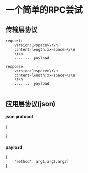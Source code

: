 # 一个简单的RPC尝试
## 传输层协议
```text
request:
    version:1<space>\r\n
    content-length:xx<space>\r\n
    \r\n
    .......  payload

```

```text
response:
    version:1<space>\r\n
    content-length:xx<space>\r\n
    \r\n
    .......  payload    


```
## 应用层协议(json)
#### json protocol
```json
{
    
}

```
#### payload
```
{
    "method":[arg1,arg2,arg3]
}

```